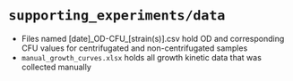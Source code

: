 # `supporting_experiments/data`

* Files named [date]\_OD-CFU\_[strain(s)].csv hold OD and corresponding CFU values for centrifugated and non-centrifugated samples
* `manual_growth_curves.xlsx` holds all growth kinetic data that was collected manually